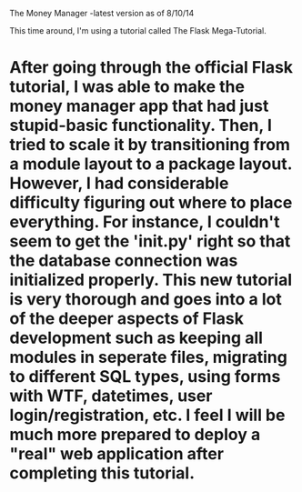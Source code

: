 The Money Manager
-latest version as of 8/10/14

This time around, I'm using a tutorial called The Flask Mega-Tutorial.

After going through the official Flask tutorial, I was able to make the money manager app that had just stupid-basic functionality.  Then, I tried to scale it by transitioning from a module layout to a package layout.  However, I had considerable difficulty figuring out where to place everything. For instance, I couldn't seem to get the '__init__.py' right so that the database connection was initialized properly.  This new tutorial is very thorough and goes into a lot of the deeper aspects of Flask development such as keeping all modules in seperate files, migrating to different SQL types, using forms with WTF, datetimes, user login/registration, etc.  I feel I will be much more prepared to deploy a "real" web application after completing this tutorial.
===
